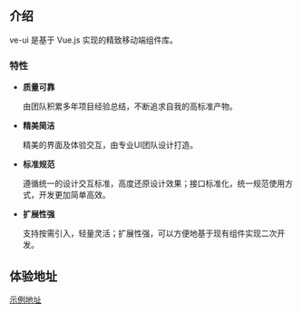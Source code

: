 
## 介绍

ve-ui 是基于 Vue.js 实现的精致移动端组件库。

### 特性

- **质量可靠**

   由团队积累多年项目经验总结，不断追求自我的高标准产物。

- **精美简洁**

   精美的界面及体验交互，由专业UI团队设计打造。

- **标准规范**

  遵循统一的设计交互标准，高度还原设计效果；接口标准化，统一规范使用方式，开发更加简单高效。

- **扩展性强**

  支持按需引入，轻量灵活；扩展性强，可以方便地基于现有组件实现二次开发。


## 体验地址
<a target="_blank" href="https://ve-ui.github.io/ve-ui/docs/example/#/">示例地址</a>


